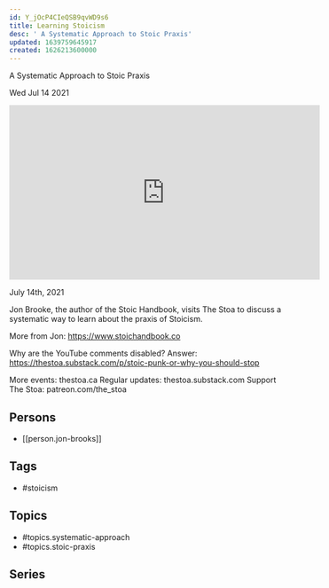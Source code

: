 ```yaml
---
id: Y_jOcP4CIeQSB9qvWD9s6
title: Learning Stoicism
desc: ' A Systematic Approach to Stoic Praxis'
updated: 1639759645917
created: 1626213600000
---
```



 A Systematic Approach to Stoic Praxis

Wed Jul 14 2021

<iframe width="560" height="315" src="https://www.youtube.com/embed/4PTCMptc-y0" title="Learning Stoicism: A Systematic Approach to Stoic Praxis w/ Jon Brooks" frameborder="0" allow="accelerometer; autoplay; clipboard-write; encrypted-media; gyroscope; picture-in-picture" allowfullscreen ></iframe>

July 14th, 2021

Jon Brooke, the author of the Stoic Handbook, visits The Stoa to discuss a systematic way to learn about the praxis of Stoicism.

More from Jon: https://www.stoichandbook.co

Why are the YouTube comments disabled? Answer: https://thestoa.substack.com/p/stoic-punk-or-why-you-should-stop

More events: thestoa.ca 
Regular updates: thestoa.substack.com 
Support The Stoa: patreon.com/the_stoa

## Persons

- [[person.jon-brooks]]

## Tags

- #stoicism

## Topics

- #topics.systematic-approach
- #topics.stoic-praxis

## Series



